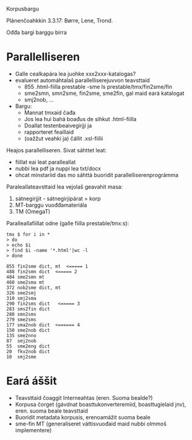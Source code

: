 Korpusbargu

Plánenčoahkkin 3.3.17: Børre, Lene, Trond.

Ođđa bargi barggu birra

# Parallelliseren

* Galle cealkapára lea juohke xxx2xxx-katalogas?
* evalueret automáhtalaš parallelliserejuvvon teavsttaid
    - 855 .html-fiilla prestable -sme ls prestable/tmx/fin2sme/fin
    - sme2smn, smn2sme, fin2sme, sme2fin, gal maid eará katalogat
    - smj2nob, ...
* Bargu:
    - Mannat tmxaid čađa
    - Jos lea hui bahá boađus de sihkut .html-fiilla
    - Doallat testenbeaivegirjji ja
    - rapporteret feaillaid
    - (oažžut veahki ja) čállit .xsl-fiilii

Heajos parallelliseren. Sivat sáhttet leat:

* fiillat eai leat paralleallat
* nubbi lea pdf ja nuppi lea txt/docx
* ohcat minstariid das mo sáhttá buoridit parallelliserenprográmma

Paraleallateavsttaid lea vejolaš geavahit masa:

1. sátnegirjjit - sátnegirjipárat = korp
1. MT-barggu vuođđamateriála
1. TM (OmegaT)

Paralleallafiillat odne (galle fiilla prestable/tmx:s):

```
tmx $ for i in *
> do
> echo $i
> find $i -name '*.html'|wc -l
> done

855 fin2sme dict, mt  <===== 1
488 fin2smn dict  <===== 2
484 sme2smn mt
460 sme2sma mt
372 nob2sme dict, mt
326 sme2smj
310 smj2sma
290 fin2sms dict   <===== 3
283 sms2fin dict
280 smn2sms
279 sme2sms
177 sma2nob dict  <====== 4
150 sme2nob dict
135 sme2nno
87  smj2nob
55  sme2eng dict
20  fkv2nob dict
10  smj2sme
```

# Eará áššit

* Teavsttaid čoaggit Interneahtas (eren. Suoma bealde?)
* Korpusa čorget (gávdnat boasttukonverteremiid, boasttugielaid jnv), eren. suoma beale teavsttaid
* Buoridit metadata korpusis, erenoamážit suoma beale
* sme-fin MT (generaliseret váttisvuođaid maid nubbi olmmoš implementere)
